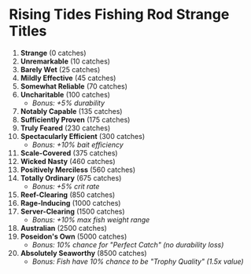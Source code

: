 # Rising Tides Fishing Rod Strange Titles

1. **Strange** (0 catches)
2. **Unremarkable** (10 catches)
3. **Barely Wet** (25 catches)
4. **Mildly Effective** (45 catches)
5. **Somewhat Reliable** (70 catches)
6. **Uncharitable** (100 catches)
   - *Bonus: +5% durability*
7. **Notably Capable** (135 catches)
8. **Sufficiently Proven** (175 catches)
9. **Truly Feared** (230 catches)
10. **Spectacularly Efficient** (300 catches)
    - *Bonus: +10% bait efficiency*
11. **Scale-Covered** (375 catches)
12. **Wicked Nasty** (460 catches)
13. **Positively Merciless** (560 catches)
14. **Totally Ordinary** (675 catches)
    - *Bonus: +5% crit rate*
15. **Reef-Clearing** (850 catches)
16. **Rage-Inducing** (1000 catches)
17. **Server-Clearing** (1500 catches)
    - *Bonus: +10% max fish weight range*
18. **Australian** (2500 catches)
19. **Poseidon's Own** (5000 catches)
    - *Bonus: 10% chance for "Perfect Catch" (no durability loss)*
20. **Absolutely Seaworthy** (8500 catches)
    - *Bonus: Fish have 10% chance to be "Trophy Quality" (1.5x value)*
